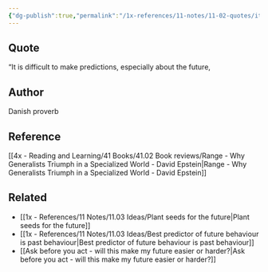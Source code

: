 ```yaml
---
{"dg-publish":true,"permalink":"/1x-references/11-notes/11-02-quotes/it-is-difficult-to-make-predictions-especially-about-the-future-danish-proverb/","title":"It is difficult to make predictions, especially about the future - Danish Proverb","created":"2024-02-13T19:50:20.478+03:00","updated":"2024-02-14T20:18:41.664+03:00"}
---
```



## Quote
“It is difficult to make predictions, especially about the future,

## Author
Danish proverb

## Reference
[[4x - Reading and Learning/41 Books/41.02 Book reviews/Range - Why Generalists Triumph in a Specialized World - David Epstein\|Range - Why Generalists Triumph in a Specialized World - David Epstein]]

## Related
- [[1x - References/11 Notes/11.03 Ideas/Plant seeds for the future\|Plant seeds for the future]]
- [[1x - References/11 Notes/11.03 Ideas/Best predictor of future behaviour is past behaviour\|Best predictor of future behaviour is past behaviour]]
- [[Ask before you act - will this make my future easier or harder?\|Ask before you act - will this make my future easier or harder?]]